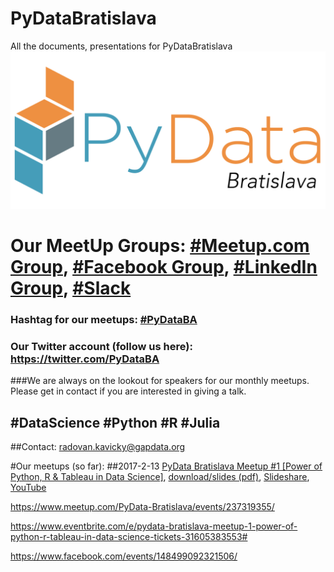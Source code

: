 # PyDataBratislava
All the documents, presentations for PyDataBratislava
![PyDataBratislava](https://github.com/GapData/PyDataBratislava/blob/master/PyDataLogoBratislava.png)
# Our MeetUp Groups: [#Meetup.com Group](https://www.meetup.com/PyData-Bratislava/), [#Facebook Group](https://www.facebook.com/groups/1813599648877946/), [#LinkedIn Group](https://www.linkedin.com/groups/13506080), [#Slack](https://gapdata.slack.com/messages/py-data/)

### Hashtag for our meetups: [#PyDataBA](https://twitter.com/search?f=tweets&vertical=default&q=%23PyDataBA) 
### Our Twitter account (follow us here): https://twitter.com/PyDataBA

###We are always on the lookout for speakers for our monthly meetups. Please get in contact if you are interested in giving a talk. 
## #DataScience #Python #R #Julia

##Contact: radovan.kavicky@gapdata.org

#Our meetups (so far):
##2017-2-13 [PyData Bratislava Meetup #1 [Power of Python, R & Tableau in Data Science]](https://github.com/GapData/PyDataBratislava/tree/master/2017_2_13_PyDataBratislava_MeetUp1), [download/slides (pdf)](https://github.com/GapData/PyDataBratislava/blob/master/2017_2_13_PyDataBratislava_MeetUp1/pydata2017_PyRTab_datascience_final.pdf), [Slideshare](https://www.slideshare.net/radovan.kavicky), [YouTube](https://www.youtube.com/channel/UCrEhsBunvyE2jZ5NN3R44hg)

https://www.meetup.com/PyData-Bratislava/events/237319355/

https://www.eventbrite.com/e/pydata-bratislava-meetup-1-power-of-python-r-tableau-in-data-science-tickets-31605383553#

https://www.facebook.com/events/148499092321506/
